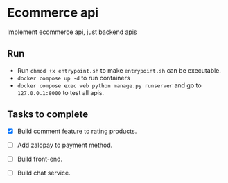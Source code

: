 # Ecommerce api
Implement ecommerce api, just backend apis

## Run
- Run `chmod +x entrypoint.sh` to make `entrypoint.sh` can be executable.
- `docker compose up -d` to run containers
- `docker compose exec web python manage.py runserver` and go to `127.0.0.1:8000` to test all apis.

## Tasks to complete 
- [x] Build comment feature to rating products.
- [ ] Add zalopay to payment method.
- [ ] Build front-end.
- [ ] Build chat service.

